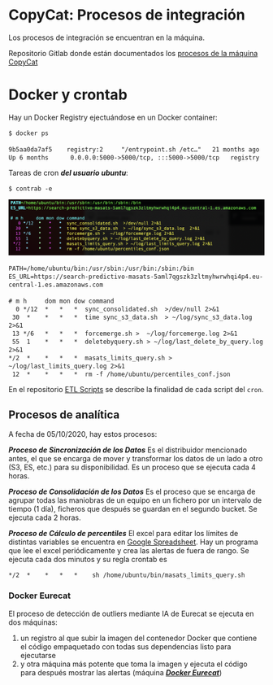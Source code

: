 # CopyCat: Procesos de integración

Los procesos de integración se encuentran en la máquina.

Repositorio Gitlab donde están documentados los [procesos de la máquina CopyCat](https://git.datik.io/ingenieria/masats/etl-scripts)

# Docker y crontab

Hay un Docker Registry ejectuándose en un Docker container:

```
$ docker ps

9b5aa0da7af5    registry:2     "/entrypoint.sh /etc…"   21 months ago   Up 6 months      0.0.0.0:5000->5000/tcp, :::5000->5000/tcp   registry
```

Tareas de cron ***del usuario ubuntu***:

```
$ contrab -e
```

![](doc/img/cron.png)

```console
PATH=/home/ubuntu/bin:/usr/sbin:/usr/bin:/sbin:/bin
ES_URL=https://search-predictivo-masats-5aml7qgszk3zltmyhwrwhqi4p4.eu-central-1.es.amazonaws.com

# m h     dom mon dow command
  0 */12  *   *   *  sync_consolidated.sh  >/dev/null 2>&1
 30  *    *   *   *  time sync_s3_data.sh  > ~/log/sync_s3_data.log  2>&1
 13 */6   *   *   *  forcemerge.sh >  ~/log/forcemerge.log 2>&1
 55  1    *   *   *  deletebyquery.sh > ~/log/last_delete_by_query.log 2>&1
*/2  *    *   *   *  masats_limits_query.sh > ~/log/last_limits_query.log 2>&1
 12  *    *   *   *  rm -f /home/ubuntu/percentiles_conf.json
```

En el repositorio [ETL Scripts](https://git.datik.io/ingenieria/masats/etl-scripts) se describe la finalidad de cada script del ```cron```.

## Procesos de analítica

A fecha de 05/10/2020, hay estos procesos:

***Proceso de Sincronización de los Datos***
Es el distribuidor mencionado antes, el que se encarga de mover y transformar los datos de un lado a otro (S3, ES, etc.) para su disponibilidad. Es un proceso que se ejecuta cada 4 horas.

***Proceso de Consolidación de los Datos***
Es el proceso que se encarga de agrupar todas las maniobras de un equipo en un fichero por un intervalo de tiempo (1 día), ficheros que después se guardan en el segundo bucket. Se ejecuta cada 2 horas.

***Proceso de Cálculo de percentiles***
El excel para editar los límites de distintas variables se encuentra en [Google Spreadsheet](https://docs.google.com/spreadsheets/d/1J3arIo5QfibjAuUFvGGKT1aMzIja39w9GlXiPBodhbg). Hay un programa que lee el excel periódicamente y crea las alertas de fuera de rango.
Se ejecuta cada dos minutos y su regla crontab es

```
*/2  *    *   *   *    sh /home/ubuntu/bin/masats_limits_query.sh
```

### Docker Eurecat

El proceso de detección de outliers mediante IA de Eurecat se ejecuta en dos máquinas:

1. un registro al que subir la imagen del contenedor Docker que contiene el código empaquetado con todas sus dependencias listo para ejecutarse
2. y otra máquina más potente que toma la imagen y ejecuta el código para después mostrar las alertas (máquina ***[Docker Eurecat](aws.md)***)
